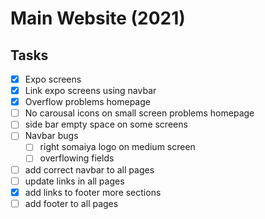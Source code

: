 # Main Website (2021)

## Tasks

- [x] Expo screens
- [x] Link expo screens using navbar
- [x] Overflow problems homepage
- [ ] No carousal icons on small screen problems homepage
- [ ] side bar empty space on some screens
- [ ] Navbar bugs
  - [ ] right somaiya logo on medium screen
  - [ ] overflowing fields
- [ ] add correct navbar to all pages
- [ ] update links in all pages
- [x] add links to footer more sections
- [ ] add footer to all pages
